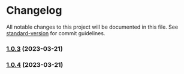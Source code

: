 # Changelog

All notable changes to this project will be documented in this file. See [standard-version](https://github.com/conventional-changelog/standard-version) for commit guidelines.

### [1.0.3](https://github.com-work/lngdao/shochu/compare/v1.0.4...v1.0.3) (2023-03-21)

### [1.0.4](https://github.com-work/lngdao/shochu/compare/v1.0.1...v1.0.4) (2023-03-21)
